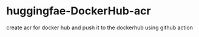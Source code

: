 # huggingfae-DockerHub-acr
create acr for docker hub and push it to the dockerhub using github action
